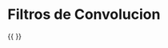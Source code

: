 # Filtros de Convolucion
{{<p5-div sketch = '/visualcomputing/content/sketches/Convolution_filter/sketch.js'> </p5-div>}}


